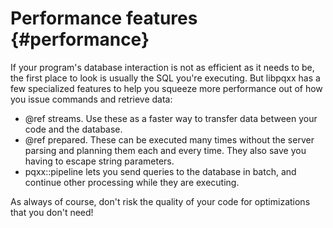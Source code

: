Performance features {#performance}
====================

If your program's database interaction is not as efficient as it needs to be, the first place to look is usually the SQL you're executing.
But libpqxx has a few specialized features to help you squeeze more performance out of how you issue commands and retrieve data:

* @ref streams. Use these as a faster way to transfer data between your code and the database.
* @ref prepared. These can be executed many times without the server parsing and planning them each and every time. They also save you
  having to escape string parameters.
* pqxx::pipeline lets you send queries to the database in batch, and continue other processing while they are executing.

As always of course, don't risk the quality of your code for optimizations that you don't need!
